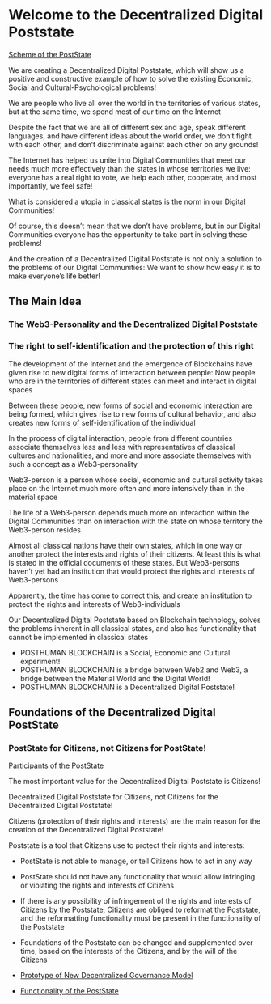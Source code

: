 # Welcome to the Decentralized Digital Poststate

[Scheme of the PostState](https://github.com/PostState/About_PostState/blob/main/PostState-Scheme.png)

We are creating a Decentralized Digital Poststate, which will show us a positive and constructive example of how to solve the existing Economic, Social and Cultural-Psychological problems!

We are people who live all over the world in the territories of various states, but at the same time, we spend most of our time on the Internet

Despite the fact that we are all of different sex and age, speak different languages, and have different ideas about the world order, we don’t fight with each other, and don’t discriminate against each other on any grounds!

The Internet has helped us unite into Digital Communities that meet our needs much more effectively than the states in whose territories we live: everyone has a real right to vote, we help each other, cooperate, and most importantly, we feel safe!

What is considered a utopia in classical states is the norm in our Digital Communities!

Of course, this doesn’t mean that we don’t have problems, but in our Digital Communities everyone has the opportunity to take part in solving these problems!

And the creation of a Decentralized Digital Poststate is not only a solution to the problems of our Digital Communities:
We want to show how easy it is to make everyone’s life better!

## The Main Idea

### The Web3-Personality and the Decentralized Digital Poststate
### The right to self-identification and the protection of this right

The development of the Internet and the emergence of Blockchains have given rise to new digital forms of interaction between people:
Now people who are in the territories of different states can meet and interact in digital spaces

Between these people, new forms of social and economic interaction are being formed, which gives rise to new forms of cultural behavior, and also creates new forms of self-identification of the individual

In the process of digital interaction, people from different countries associate themselves less and less with representatives of classical cultures and nationalities, and more and more associate themselves with such a concept as a Web3-personality

Web3-person is a person whose social, economic and cultural activity takes place on the Internet much more often and more intensively than in the material space

The life of a Web3-person depends much more on interaction within the Digital Communities than on interaction with the state on whose territory the Web3-person resides

Almost all classical nations have their own states, which in one way or another protect the interests and rights of their citizens. At least this is what is stated in the official documents of these states.
But Web3-persons haven’t yet had an institution that would protect the rights and interests of Web3-persons

Apparently, the time has come to correct this, and create an institution to protect the rights and interests of Web3-individuals

Our Decentralized Digital Poststate based on Blockchain technology, solves the problems inherent in all classical states, and also has functionality that cannot be implemented in classical states

- POSTHUMAN BLOCKCHAIN is a Social, Economic and Cultural experiment!
- POSTHUMAN BLOCKCHAIN is a bridge between Web2 and Web3, a bridge between the Material World and the Digital World!
- POSTHUMAN BLOCKCHAIN is a Decentralized Digital Poststate!

## Foundations of the Decentralized Digital PostState

### PostState for Citizens, not Citizens for PostState!

[Participants of the PostState](https://github.com/PostState/About_PostState/blob/main/Participants_of_PostState.md)

The most important value for the Decentralized Digital Poststate is Citizens!

Decentralized Digital Poststate for Citizens, not Citizens for the Decentralized Digital Poststate!

Citizens (protection of their rights and interests) are the main reason for the creation of the Decentralized Digital Poststate!

Poststate is a tool that Citizens use to protect their rights and interests:

- PostState is not able to manage, or tell Citizens how to act in any way
- PostState should not have any functionality that would allow infringing or violating the rights and interests of Citizens
- If there is any possibility of infringement of the rights and interests of Citizens by the Poststate, Citizens are obliged to reformat the Poststate, and the reformatting functionality must be present in the functionality of the Poststate
- Foundations of the Poststate can be changed and supplemented over time, based on the interests of the Citizens, and by the will of the Citizens

- [Prototype of New Decentralized Governance Model](https://github.com/PostState/About_PostState/blob/main/Decentralized_Governance_Model.md)
- [Functionality of the PostState](https://github.com/PostState/About_PostState/blob/main/Functionality_of_PostState.md)
